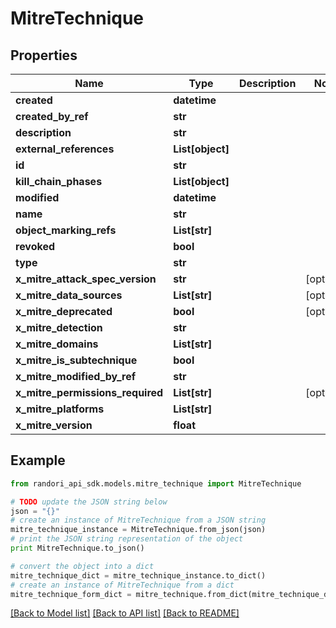 # MitreTechnique


## Properties

Name | Type | Description | Notes
------------ | ------------- | ------------- | -------------
**created** | **datetime** |  | 
**created_by_ref** | **str** |  | 
**description** | **str** |  | 
**external_references** | **List[object]** |  | 
**id** | **str** |  | 
**kill_chain_phases** | **List[object]** |  | 
**modified** | **datetime** |  | 
**name** | **str** |  | 
**object_marking_refs** | **List[str]** |  | 
**revoked** | **bool** |  | 
**type** | **str** |  | 
**x_mitre_attack_spec_version** | **str** |  | [optional] 
**x_mitre_data_sources** | **List[str]** |  | [optional] 
**x_mitre_deprecated** | **bool** |  | [optional] 
**x_mitre_detection** | **str** |  | 
**x_mitre_domains** | **List[str]** |  | 
**x_mitre_is_subtechnique** | **bool** |  | 
**x_mitre_modified_by_ref** | **str** |  | 
**x_mitre_permissions_required** | **List[str]** |  | [optional] 
**x_mitre_platforms** | **List[str]** |  | 
**x_mitre_version** | **float** |  | 

## Example

```python
from randori_api_sdk.models.mitre_technique import MitreTechnique

# TODO update the JSON string below
json = "{}"
# create an instance of MitreTechnique from a JSON string
mitre_technique_instance = MitreTechnique.from_json(json)
# print the JSON string representation of the object
print MitreTechnique.to_json()

# convert the object into a dict
mitre_technique_dict = mitre_technique_instance.to_dict()
# create an instance of MitreTechnique from a dict
mitre_technique_form_dict = mitre_technique.from_dict(mitre_technique_dict)
```
[[Back to Model list]](../README.md#documentation-for-models) [[Back to API list]](../README.md#documentation-for-api-endpoints) [[Back to README]](../README.md)


